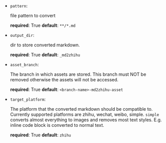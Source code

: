 -   `pattern`:

    file pattern to convert

    **required**: True
    **default**: `**/*.md`

-   `output_dir`:

    dir to store converted markdown.

    **required**: True
    **default**: `_md2zhihu`

-   `asset_branch`:

    The branch in which assets are stored. This branch must NOT be removed otherwise the assets will not be accessed.

    **required**: True
    **default**: `<branch-name>-md2zhihu-asset`

-   `target_platform`:

    The platform that the converted markdown should be compatible to.
    Currently supported platforms are zhihu, wechat, weibo, simple. `simple` converts almost everything to images and removes most text styles. E.g. inline code block is converted to normal text.

    **required**: True
    **default**: `zhihu`

